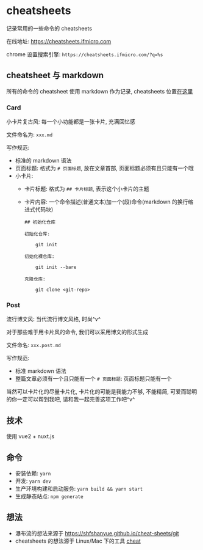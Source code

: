 # cheatsheets

记录常用的一些命令的 cheatsheets  

在线地址: https://cheatsheets.ifmicro.com  

chrome 设置搜索引擎: `https://cheatsheets.ifmicro.com/?q=%s`  

## cheatsheet 与 markdown

所有的命令的 cheatsheet 使用 markdown 作为记录, cheatsheets 位置[在这里](./markdowns)  

### Card

小卡片复古风: 每一个小功能都是一张卡片, 充满回忆感  

文件命名为: `xxx.md`  

写作规范:  
* 标准的 markdown 语法
* 页面标题: 格式为 `# 页面标题`, 放在文章首部, 页面标题必须有且只能有一个哦  
* 小卡片:  
  * 卡片标题: 格式为 `## 卡片标题`, 表示这个小卡片的主题  
  * 卡片内容: 一个命令描述(普通文本)加一个(段)命令(markdown 的换行缩进式代码块)  

		## 初始化仓库
		
		初始化仓库:  
			
			git init
		
		初始化裸仓库:  
		
			git init --bare
		
		克隆仓库:  
		
			git clone <git-repo>

### Post

流行博文风: 当代流行博文风格, 时尚^v^  

对于那些难于用卡片风的命令, 我们可以采用博文的形式生成

文件命名: `xxx.post.md`  

写作规范:  
* 标准 markdown 语法  
* 整篇文章必须有一个且只能有一个 `# 页面标题`: 页面标题只能有一个  

当然可以卡片化的尽量卡片化, 卡片化的可能是我能力不够, 不能精简, 可爱而聪明的你一定可以帮到我吧, 请和我一起完善这项工作吧^v^  

## 技术

使用 vue2 + nuxt.js

## 命令

* 安装依赖: `yarn`  
* 开发: `yarn dev`  
* 生产环境构建和启动服务: `yarn build && yarn start`
* 生成静态站点: `npm generate`

## 想法

* 瀑布流的想法来源于 https://shfshanyue.github.io/cheat-sheets/git  
* cheatsheets 的想法源于 Linux/Mac 下的工具 [cheat](https://github.com/chrisallenlane/cheat)  
